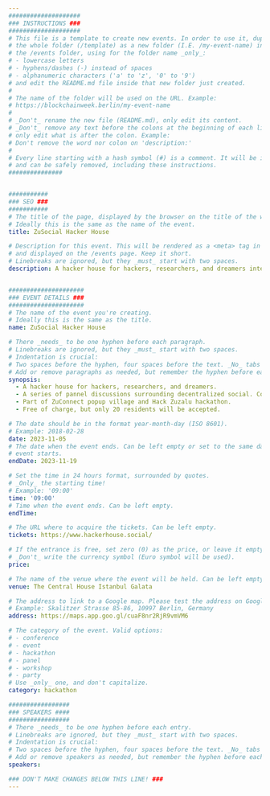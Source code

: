 ```yaml
---
####################
### INSTRUCTIONS ###
####################
# This file is a template to create new events. In order to use it, duplicate
# the whole folder (/template) as a new folder (I.E. /my-event-name) inside of
# the /events folder, using for the folder name _only_:
# - lowercase letters
# - hyphens/dashes (-) instead of spaces
# - alphanumeric characters ('a' to 'z', '0' to '9')
# and edit the README.md file inside that new folder just created.
#
# The name of the folder will be used on the URL. Example:
# https://blockchainweek.berlin/my-event-name
#
# _Don't_ rename the new file (README.md), only edit its content.
# _Don't_ remove any text before the colons at the beginning of each line,
# only edit what is after the colon. Example:
# Don't remove the word nor colon on 'description:'
#
# Every line starting with a hash symbol (#) is a comment. It will be ignored
# and can be safely removed, including these instructions.
###############


###########
### SEO ###
###########
# The title of the page, displayed by the browser on the title of the window.
# Ideally this is the same as the name of the event.
title: ZuSocial Hacker House

# Description for this event. This will be rendered as a <meta> tag in the HTML,
# and displayed on the /events page. Keep it short.
# Linebreaks are ignored, but they _must_ start with two spaces.
description: A hacker house for hackers, researchers, and dreamers interested in decentralized social, as part of ZuConnect popup village.


#####################
### EVENT DETAILS ###
#####################
# The name of the event you're creating.
# Ideally this is the same as the title.
name: ZuSocial Hacker House

# There _needs_ to be one hyphen before each paragraph.
# Linebreaks are ignored, but they _must_ start with two spaces.
# Indentation is crucial:
# Two spaces before the hyphen, four spaces before the text. _No_ tabs allowed.
# Add or remove paragraphs as needed, but remember the hyphen before each entry.
synopsis: 
  - A hacker house for hackers, researchers, and dreamers.
  - A series of pannel discussions surrounding decentralized social. Combines DWeb projects and Web3 projects, and faces the tough questions.
  - Part of ZuConnect popup village and Hack Zuzalu hackathon.
  - Free of charge, but only 20 residents will be accepted.

# The date should be in the format year-month-day (ISO 8601).
# Example: 2018-02-28
date: 2023-11-05
# The date when the event ends. Can be left empty or set to the same day the
# event starts.
endDate: 2023-11-19

# Set the time in 24 hours format, surrounded by quotes.
# _Only_ the starting time!
# Example: '09:00'
time: '09:00'
# Time when the event ends. Can be left empty.
endTime: 

# The URL where to acquire the tickets. Can be left empty.
tickets: https://www.hackerhouse.social/

# If the entrance is free, set zero (0) as the price, or leave it empty.
# _Don't_ write the currency symbol (Euro symbol will be used).
price:

# The name of the venue where the event will be held. Can be left empty.
venue: The Central House Istanbul Galata

# The address to link to a Google map. Please test the address on Google Maps.
# Example: Skalitzer Strasse 85-86, 10997 Berlin, Germany
address: https://maps.app.goo.gl/cuaF8nr2RjR9vmVM6

# The category of the event. Valid options:
# - conference
# - event
# - hackathon
# - panel
# - workshop
# - party
# Use _only_ one, and don't capitalize.
category: hackathon

#################
### SPEAKERS ####
#################
# There _needs_ to be one hyphen before each entry.
# Linebreaks are ignored, but they _must_ start with two spaces.
# Indentation is crucial:
# Two spaces before the hyphen, four spaces before the text. _No_ tabs allowed.
# Add or remove speakers as needed, but remember the hyphen before each entry.
speakers:

### DON'T MAKE CHANGES BELOW THIS LINE! ###
---
```


<!-- ### DON'T MAKE CHANGES BELOW THIS LINE! ### -->

<Event-Content/>
